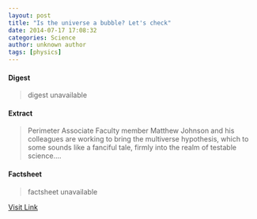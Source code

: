 ```yaml
---
layout: post
title: "Is the universe a bubble? Let's check"
date: 2014-07-17 17:08:32
categories: Science
author: unknown author
tags: [physics]
---
```



#### Digest
>digest unavailable

#### Extract
>Perimeter Associate Faculty member Matthew Johnson and his colleagues are working to bring the multiverse hypothesis, which to some sounds like a fanciful tale, firmly into the realm of testable science....

#### Factsheet
>factsheet unavailable

[Visit Link](http://phys.org/news324821301.html)


